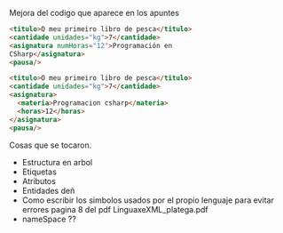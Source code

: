 
<!-- TODO  pendiente de descargar XML Copy Editor-->


Mejora del codigo que aparece en los apuntes


```html
<titulo>O meu primeiro libro de pesca</titulo>
<cantidade unidades="kg">7</cantidade>
<asignatura numHoras="12">Programación en 
CSharp</asignatura>
<pausa/>

<titulo>O meu primeiro libro de pesca</titulo>
<cantidade unidades="kg">7</cantidade>
<asignatura>
  <materia>Programacion csharp</materia>
  <horas>12</horas>
</asignatura> 
<pausa/>


```
Cosas que se tocaron.
- Estructura en arbol
- Etiquetas
- Atributos
- Entidades deñ
- Como escribir los simbolos usados por el propio lenguaje para evitar errores pagina 8 del pdf LinguaxeXML_platega.pdf
- nameSpace ??
